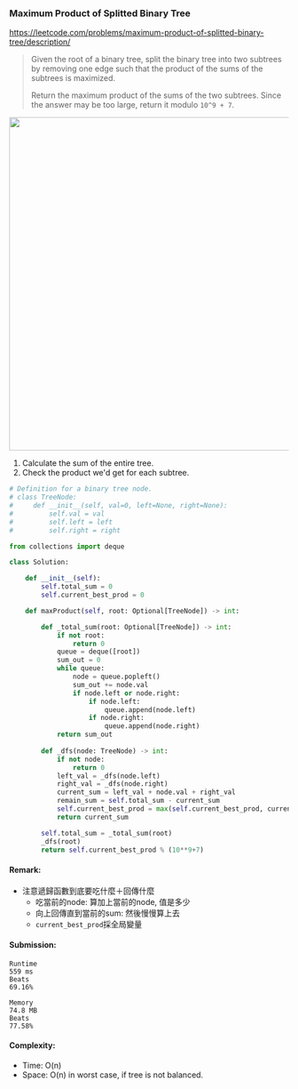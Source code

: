 ### Maximum Product of Splitted Binary Tree
https://leetcode.com/problems/maximum-product-of-splitted-binary-tree/description/
>Given the root of a binary tree, split the binary tree into two subtrees by removing one edge such that the product of the sums of the subtrees is maximized.
>
>Return the maximum product of the sums of the two subtrees. Since the answer may be too large, return it modulo `10^9 + 7`.

<p>
    <img src="https://assets.leetcode.com/uploads/2020/01/21/sample_1_1699.png" width="600" />
</p>

1. Calculate the sum of the entire tree.
2. Check the product we'd get for each subtree.
```python
# Definition for a binary tree node.
# class TreeNode:
#     def __init__(self, val=0, left=None, right=None):
#         self.val = val
#         self.left = left
#         self.right = right

from collections import deque

class Solution:

    def __init__(self):
        self.total_sum = 0
        self.current_best_prod = 0

    def maxProduct(self, root: Optional[TreeNode]) -> int:

        def _total_sum(root: Optional[TreeNode]) -> int:
            if not root:
                return 0
            queue = deque([root])
            sum_out = 0
            while queue:
                node = queue.popleft()
                sum_out += node.val
                if node.left or node.right:
                    if node.left:
                        queue.append(node.left)
                    if node.right:
                        queue.append(node.right)
            return sum_out
        
        def _dfs(node: TreeNode) -> int:
            if not node:
                return 0
            left_val = _dfs(node.left)
            right_val = _dfs(node.right)
            current_sum = left_val + node.val + right_val
            remain_sum = self.total_sum - current_sum
            self.current_best_prod = max(self.current_best_prod, current_sum*remain_sum)
            return current_sum

        self.total_sum = _total_sum(root)
        _dfs(root)
        return self.current_best_prod % (10**9+7)
```
#### Remark:
- 注意遞歸函數到底要吃什麼＋回傳什麼
  - 吃當前的node: 算加上當前的node, 值是多少
  - 向上回傳直到當前的sum: 然後慢慢算上去
  - `current_best_prod`採全局變量 
#### Submission:
```
Runtime
559 ms
Beats
69.16%

Memory
74.8 MB
Beats
77.58%
```
#### Complexity:
- Time: O(n)
- Space: O(n) in worst case, if tree is not balanced.
